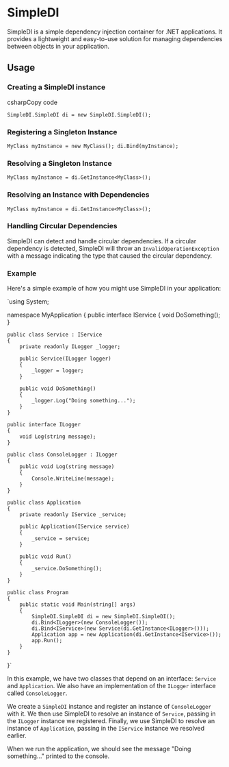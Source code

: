 
# SimpleDI

SimpleDI is a simple dependency injection container for .NET applications. It provides a lightweight and easy-to-use solution for managing dependencies between objects in your application.

## Usage

### Creating a SimpleDI instance

csharpCopy code

`SimpleDI.SimpleDI di = new SimpleDI.SimpleDI();` 

### Registering a Singleton Instance


`MyClass myInstance = new MyClass();
di.Bind(myInstance);` 

### Resolving a Singleton Instance


`MyClass myInstance = di.GetInstance<MyClass>();` 

### Resolving an Instance with Dependencies


`MyClass myInstance = di.GetInstance<MyClass>();` 

### Handling Circular Dependencies

SimpleDI can detect and handle circular dependencies. If a circular dependency is detected, SimpleDI will throw an `InvalidOperationException` with a message indicating the type that caused the circular dependency.

### Example

Here's a simple example of how you might use SimpleDI in your application:


`using System;

namespace MyApplication
{
    public interface IService
    {
        void DoSomething();
    }

    public class Service : IService
    {
        private readonly ILogger _logger;

        public Service(ILogger logger)
        {
            _logger = logger;
        }

        public void DoSomething()
        {
            _logger.Log("Doing something...");
        }
    }

    public interface ILogger
    {
        void Log(string message);
    }

    public class ConsoleLogger : ILogger
    {
        public void Log(string message)
        {
            Console.WriteLine(message);
        }
    }

    public class Application
    {
        private readonly IService _service;

        public Application(IService service)
        {
            _service = service;
        }

        public void Run()
        {
            _service.DoSomething();
        }
    }

    public class Program
    {
        public static void Main(string[] args)
        {
            SimpleDI.SimpleDI di = new SimpleDI.SimpleDI();
            di.Bind<ILogger>(new ConsoleLogger());
            di.Bind<IService>(new Service(di.GetInstance<ILogger>()));
            Application app = new Application(di.GetInstance<IService>());
            app.Run();
        }
    }
}` 

In this example, we have two classes that depend on an interface: `Service` and `Application`. We also have an implementation of the `ILogger` interface called `ConsoleLogger`.

We create a `SimpleDI` instance and register an instance of `ConsoleLogger` with it. We then use SimpleDI to resolve an instance of `Service`, passing in the `ILogger` instance we registered. Finally, we use SimpleDI to resolve an instance of `Application`, passing in the `IService` instance we resolved earlier.

When we run the application, we should see the message "Doing something..." printed to the console.
